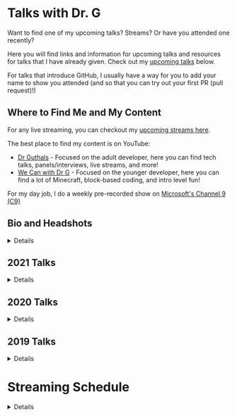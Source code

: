 # Talks with Dr. G

Want to find one of my upcoming talks? Streams? Or have you attended one recently?

Here you will find links and information for upcoming talks and resources for talks that I have already given. Check out my [upcoming talks](#2021-talks) below.

For talks that introduce GitHub, I usually have a way for you to add your name to show you attended (and so that you can try out your first PR (pull request)!)

## Where to Find Me and My Content

For any live streaming, you can checkout my [upcoming streams here](#streaming-schedule).

The best place to find my content is on YouTube:
- [Dr Guthals](https://www.youtube.com/channel/UCgvODZ135iGUbhqE9bSjVSg) - Focused on the adult developer, here you can find tech talks, panels/interviews, live streams, and more!
- [We Can with Dr G](https://www.youtube.com/channel/UC-iq8A4aamvIWVf038rWcyw) - Focused on the younger developer, here you can find a lot of Minecraft, block-based coding, and intro level fun!

For my day job, I do a weekly pre-recorded show on [Microsoft's Channel 9 (C9)](https://channel9.msdn.com/Shows/Learn-with-Dr-G)

## Bio and Headshots

<details>

Keeping track of bios and headshots is hard...so I am storing them all here!

You can find [bios on this page](bios.md) and [headshots in this folder](https://github.com/sguthals/talkswithdrg/tree/main/docs/media).

</details>

## 2021 Talks

<details>

Click on the event names below to find out how to register, where to watch recordings, and discover additional resources.

<table>
  <tr>
    <th>Event</th>
    <th>Date(s)</th>
  </tr>
  <tr>
    <td><a href="2021-elmhurst.md">AI and the Future of Jobs</a></td>
    <td>March 16, 2021</td>
  </tr>
  <tr>
    <td><a href="2021-sigcse.md">SIGCSE</a></td>
    <td>March 13-20, 2021</td>
  </tr>
  <tr>
    <td><a href="2021-barracuda-iwd.md">Below The Surface: Advancing Women in Technology</a></td>
    <td>March 11, 2021</td>
  </tr>
  <tr>
    <td><a href="2021-reactor-iwd.md">Microsoft Reactor International Women's Day Event Series</a></td>
    <td>March 7-11, 2021</td>
  </tr>
  <tr>
    <td><a href="2021-live-coders.md">The Live Coders Conference: International Women's Day Challenge</a></td>
    <td>March 8, 2021</td>
  </tr>
  <tr>
    <td><a href="2021-spring-ignite.md">Microsoft Spring Ignite 2021</a></td>
    <td>March 2–4, 2021</td>
  </tr>
  <tr>
    <td><a href="2021-aftk.md">Away from the Keyboard: Dr. Sarah Guthals Educates Us</a></td>
    <td>March 1, 2021</td>
  </tr>
  <tr>
    <td><a href="2021-edu-day.md">Microsoft's EDU Day: Get started with Microsoft Learn</a></td>
    <td>January 25, 2021</td>
  </tr>
</table>

</details>

## 2020 Talks

<details>

| Event | Dates |
|-------|-------|
| [Microsoft Student Ambassador Events](2020-msa.md) | September 2020 - December 2020 |
| [raise.dev Hacktoberfest Helpdesk](2020-raise-dev.md) | October 20, 2020 |
| [Microsoft Start. Dev. Change. 2020](2020-start-dev-change.md) | October 14-15, 2020 |
| [Micorosft Ignite 2020](2020-ignite.md) | September 22-24, 2020 |
| [Microsoft Build 2020](2020-build.md) | May 19 - 21, 2020 |

</details>

## 2019 Talks

<details>

| Event | Dates |
|-------|-------|
| [IT Career Energizer: Set Fulfilling Career and Life Goals and Review Them Regularly with Sarah Guthals](2019-itenergizer.md) | July 22, 2019 |

</details>

# Streaming Schedule
<details>

Join me and my friends as we build, break, and play at [twitch.tv/drguthals](https://www.twitch.tv/drguthals). 

For my day job, I do weekly Live Streams, which you can catch every Tuesday from 3-3:55pm PT on:
- [Learn TV](https://docs.microsoft.com/learn/tv)
- [Microsoft Developer Twitch](https://www.twitch.tv/microsoftdeveloper)
- [Microsoft Developer YouTube](https://www.youtube.com/microsoftdeveloper)

## March 2021

| Date | Title | Link |
|------|-------|------|
| 3/9/21 | Using Markdown to Optimize your GitHub Project | [YouTube](https://youtu.be/yPAvSZlFBhU) |
| 3/16/21 | Introduction to Bash | [YouTube](https://youtu.be/3gLZdMuFDZM) |
| 3/23/21 | Foundations of PowerShell | [YouTube](https://youtu.be/6EDtKhOVy3g) |
| 3/30/21 | Using UNIX shell and regex to Wrangle Data | [YouTube](https://youtu.be/lGgx0tGnFPA) |

## April 2021

| Date | Title | Link |
|------|-------|------|
| 4/6/21 | Exploring RESTful APIs | [YouTube](https://youtu.be/pnQi098ZZRo) |
| 4/13/21 | Programming on Linux on Windows using WSL | [YouTube](https://youtu.be/HkCI5dG3Qvo) |

</details>